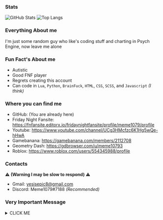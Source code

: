 ### Stats
![GitHub Stats](https://github-readme-stats.vercel.app/api?username=Meme1079&theme=merko&PAT_1)
![Top Langs](https://github-readme-stats.vercel.app/api/top-langs/?username=Meme1079&layout=compact&theme=merko&PAT_1)

### Everything About me 
I'm just some random guy who like's coding stuff and charting in Psych Engine, now leave me alone

### Fun Fact's About me
- Autistic
- Good FNF player
- Regrets creating this account
- Can code in `Lua`, `Python`, `BrainFuck`, `HTML`, `CSS`, `SCSS`, and `Javascript` _(I think)_

### Where you can find me 
- GitHub: (You are already here)
- Friday Night Fansite: https://fnfansite.editorx.io/fridaynightfansite/profile/meme1079/profile
- Youtube: https://www.youtube.com/channel/UCg3HMcfzc6K1Hg5wQe-hHwA
- Gamebanana: https://gamebanana.com/members/2112708
- Geometry Dash: https://gdbrowser.com/u/meme10793
- Roblox: https://www.roblox.com/users/554345988/profile

### Contacts 
⚠️ **(Warning I may be slow to respond)** ⚠️
- Gmail: yesisepic8@gmail.com
- Discord: Meme1079#7188 _(Recommended)_

### Very Important Message
<details><summary>CLICK ME</summary>
<p>

![image](https://user-images.githubusercontent.com/101881784/179900994-afdaffe8-9144-4025-85bc-90b8d5da45bd.png)

</p>
</details>
